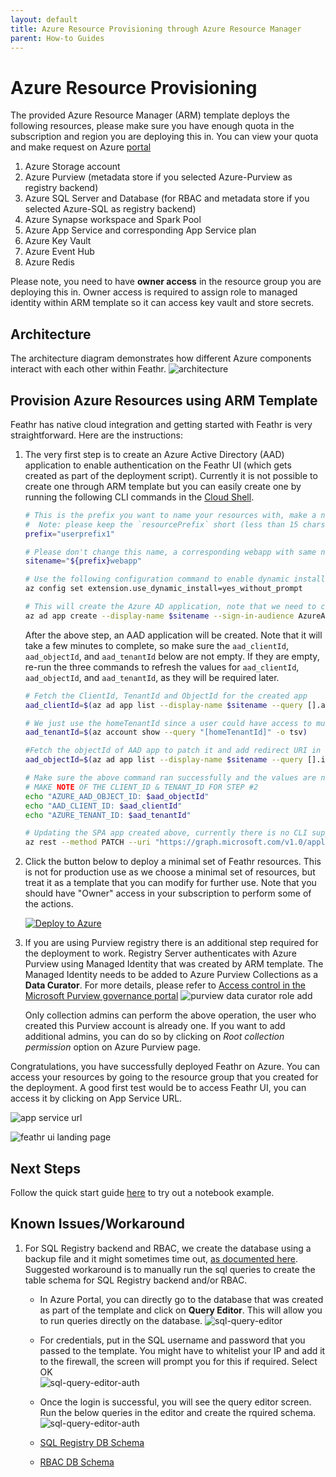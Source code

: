 ```yaml
---
layout: default
title: Azure Resource Provisioning through Azure Resource Manager
parent: How-to Guides
---
```



# Azure Resource Provisioning

The provided Azure Resource Manager (ARM) template deploys the following resources, please make sure you have enough quota in the subscription and region you are deploying this in. You can view your quota and make request on Azure [portal](https://ms.portal.azure.com/#view/Microsoft_Azure_Capacity/QuotaMenuBlade/~/overview)
1. Azure Storage account 
2. Azure Purview (metadata store if you selected Azure-Purview as registry backend)
3. Azure SQL Server and Database (for RBAC and metadata store if you selected Azure-SQL as registry backend)
4. Azure Synapse workspace and Spark Pool
5. Azure App Service and corresponding App Service plan
6. Azure Key Vault
7. Azure Event Hub
8. Azure Redis

Please note, you need to have __owner access__ in the resource group you are deploying this in. Owner access is required to assign role to managed identity within ARM template so it can access key vault and store secrets.

## Architecture
The architecture diagram demonstrates how different Azure components interact with each other within Feathr.
![architecture](../images/architecture.png)

## Provision Azure Resources using ARM Template

Feathr has native cloud integration and getting started with Feathr is very straightforward. Here are the instructions:

1. The very first step is to create an Azure Active Directory (AAD) application to enable authentication on the Feathr UI (which gets created as part of the deployment script). Currently it is not possible to create one through ARM template but you can easily create one by running the following CLI commands in the [Cloud Shell](https://shell.azure.com/bash).

    ```bash
    # This is the prefix you want to name your resources with, make a note of it, you will need it during deployment.
    #  Note: please keep the `resourcePrefix` short (less than 15 chars), since some of the Azure resources need the full name to be less than 24 characters. Only lowercase alphanumeric characters are allowed for resource prefix.
    prefix="userprefix1" 

    # Please don't change this name, a corresponding webapp with same name gets created in subsequent steps.
    sitename="${prefix}webapp" 

    # Use the following configuration command to enable dynamic install of az extensions without a prompt. This is required for the az account command group used in the following steps.
    az config set extension.use_dynamic_install=yes_without_prompt 
    
    # This will create the Azure AD application, note that we need to create an AAD app of platform type Single Page Application(SPA). By default passing the redirect-uris with create command creates an app of type web. Setting Sign in audience to AzureADMyOrg limits the application access to just your tenant.
    az ad app create --display-name $sitename --sign-in-audience AzureADMyOrg --web-home-page-url "https://$sitename.azurewebsites.net" --enable-id-token-issuance true
    ```
    After the above step, an AAD application will be created. Note that it will take a few minutes to complete, so make sure the `aad_clientId`, `aad_objectId`, and `aad_tenantId` below are not empty. If they are empty, re-run the three commands to refresh the values for `aad_clientId`, `aad_objectId`, and `aad_tenantId`, as they will be required later.

    ```bash
    # Fetch the ClientId, TenantId and ObjectId for the created app
    aad_clientId=$(az ad app list --display-name $sitename --query [].appId -o tsv)

    # We just use the homeTenantId since a user could have access to multiple tenants
    aad_tenantId=$(az account show --query "[homeTenantId]" -o tsv)

    #Fetch the objectId of AAD app to patch it and add redirect URI in next step.
    aad_objectId=$(az ad app list --display-name $sitename --query [].id -o tsv)

    # Make sure the above command ran successfully and the values are not empty. If they are empty, re-run the above commands as the app creation could take some time.
    # MAKE NOTE OF THE CLIENT_ID & TENANT_ID FOR STEP #2
    echo "AZURE_AAD_OBJECT_ID: $aad_objectId"
    echo "AAD_CLIENT_ID: $aad_clientId"
    echo "AZURE_TENANT_ID: $aad_tenantId"

    # Updating the SPA app created above, currently there is no CLI support to add redirectUris to a SPA, so we have to patch manually via az rest
    az rest --method PATCH --uri "https://graph.microsoft.com/v1.0/applications/$aad_objectId" --headers "Content-Type=application/json" --body "{spa:{redirectUris:['https://$sitename.azurewebsites.net']}}"
    ``` 

2. Click the button below to deploy a minimal set of Feathr resources. This is not for production use as we choose a minimal set of resources, but treat it as a template that you can modify for further use. Note that you should have "Owner" access in your subscription to perform some of the actions.

    [![Deploy to Azure](https://aka.ms/deploytoazurebutton)](https://portal.azure.com/#create/Microsoft.Template/uri/https%3A%2F%2Fraw.githubusercontent.com%2Flinkedin%2Ffeathr%2Fmain%2Fdocs%2Fhow-to-guides%2Fazure_resource_provision.json)

3. If you are using Purview registry there is an additional step required for the deployment to work. Registry Server authenticates with Azure Purview using Managed Identity that was created by ARM template. The Managed Identity needs to be added to Azure Purview Collections as a __Data Curator__. For more details, please refer to [Access control in the Microsoft Purview governance portal](https://docs.microsoft.com/en-us/azure/purview/catalog-permissions)
    ![purview data curator role add](../images/purview_permission_setting.png)

    Only collection admins can perform the above operation, the user who created this Purview account is already one. If you want to add additional admins, you can do so by clicking on _Root collection permission_ option on Azure Purview page.

Congratulations, you have successfully deployed Feathr on Azure. You can access your resources by going to the resource group that you created for the deployment. A good first test would be to access Feathr UI, you can access it by clicking on App Service URL.

![app service url](../images/app-service-url.png)


![feathr ui landing page](../images/feathr-ui-landingpage.png)

## Next Steps
Follow the quick start guide [here](https://linkedin.github.io/feathr/quickstart_synapse.html) to try out a notebook example.


## Known Issues/Workaround
1. For SQL Registry backend and RBAC, we create the database using a backup file and it might sometimes time out, [as documented here](https://docs.microsoft.com/en-us/azure/azure-sql/database/database-import-export-hang?view=azuresql).  Suggested workaround is to manually run the sql queries to create the table schema for SQL Registry backend and/or RBAC.

    - In Azure Portal, you can directly go to the database that was created as part of the template and click on __Query Editor__. 
    This will allow you to run queries directly on the database. 
    ![sql-query-editor](../images/sqldb-query-editor.png)

    - For credentials, put in the SQL username and password that you passed to the template. You might have to whitelist your IP and add it to the firewall, the screen will prompt you for this if required. Select OK  
    ![sql-query-editor-auth](../images/sql-query-editor-auth.png)

    - Once the login is successful, you will see the query editor screen. Run the below queries in the editor and create the rquired schema.
    ![sql-query-editor-auth](../images/sql-query-editor-open.png)

    - [SQL Registry DB Schema](https://github.com/linkedin/feathr/blob/main/registry/sql-registry/scripts/schema.sql)

    - [RBAC DB Schema](https://github.com/linkedin/feathr/blob/main/registry/access_control/scripts/schema.sql)



